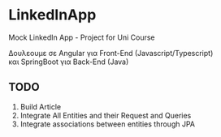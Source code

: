 # LinkedInApp
Mock LinkedIn App - Project for Uni Course


Δουλεουμε σε Angular για Front-End (Javascript/Typescript)<br>
και SpringBoot για Back-End (Java)




## TODO

1) Build Article
2) Integrate All Entities and their Request and Queries
3) Integrate associations between entities through JPA